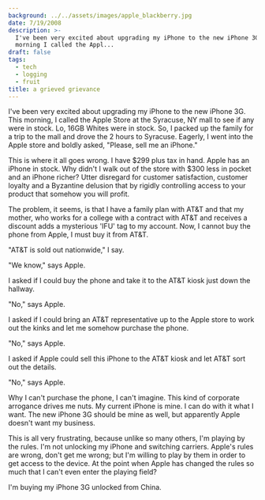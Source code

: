 ```yaml
---
background: ../../assets/images/apple_blackberry.jpg
date: 7/19/2008
description: >-
  I've been very excited about upgrading my iPhone to the new iPhone 3G This
  morning I called the Appl...
draft: false
tags:
  - tech
  - logging
  - fruit
title: a grieved grievance
---
```


I've been very excited about upgrading my iPhone to the new iPhone 3G. This morning, I called the Apple Store at the Syracuse, NY mall to see if any were in stock. Lo, 16GB Whites were in stock. So, I packed up the family for a trip to the mall and drove the 2 hours to Syracuse. Eagerly, I went into the Apple store and boldly asked, "Please, sell me an iPhone."

This is where it all goes wrong. I have $299 plus tax in hand. Apple has an iPhone in stock. Why didn't I walk out of the store with $300 less in pocket and an iPhone richer? Utter disregard for customer satisfaction, customer loyalty and a Byzantine delusion that by rigidly controlling access to your product that somehow you will profit.

The problem, it seems, is that I have a family plan with AT&T and that my mother, who works for a college with a contract with AT&T and receives a discount adds a mysterious 'IFU' tag to my account. Now, I cannot buy the phone from Apple, I must buy it from AT&T.

"AT&T is sold out nationwide," I say.

"We know," says Apple.

I asked if I could buy the phone and take it to the AT&T kiosk just down the hallway.

"No," says Apple.

I asked if I could bring an AT&T representative up to the Apple store to work out the kinks and let me somehow purchase the phone.

"No," says Apple.

I asked if Apple could sell this iPhone to the AT&T kiosk and let AT&T sort out the details.

"No," says Apple.

Why I can't purchase the phone, I can't imagine. This kind of corporate arrogance drives me nuts. My current iPhone is mine. I can do with it what I want. The new iPhone 3G should be mine as well, but apparently Apple doesn't want my business.

This is all very frustrating, because unlike so many others, I'm playing by the rules. I'm not unlocking my iPhone and switching carriers. Apple's rules are wrong, don't get me wrong; but I'm willing to play by them in order to get access to the device. At the point when Apple has changed the rules so much that I can't even enter the playing field?

I'm buying my iPhone 3G unlocked from China.
